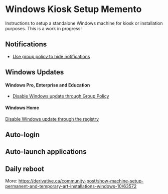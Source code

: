 # Windows Kiosk Setup Memento
Instructions to setup a standalone Windows machine for kiosk or installation purposes. This is a work in progress!

## Notifications

* [Use group policy to hide notifications](https://docs.microsoft.com/en-us/windows/security/threat-protection/windows-defender-security-center/wdsc-hide-notifications#use-group-policy-to-hide-all-notifications)

## Windows Updates

#### Windows Pro, Enterprise and Education

* [Disable Windows update through Group Policy](https://www.easeus.com/backup-recovery/how-to-stop-windows-10-from-automatically-update.html#part2)




#### Windows Home

[Disable Windows update through the registry](https://www.easeus.com/backup-recovery/how-to-stop-windows-10-from-automatically-update.html#part4)

## Auto-login

## Auto-launch applications

## Daily reboot

More: https://derivative.ca/community-post/show-machine-setup-permanent-and-temporary-art-installations-windows-10/63572
